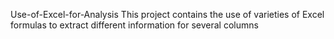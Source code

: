 Use-of-Excel-for-Analysis
This project contains the use of varieties of Excel formulas to extract different information for several columns
